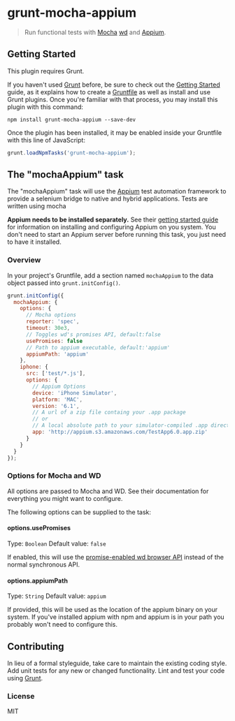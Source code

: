 grunt-mocha-appium
==================

> Run functional tests with [Mocha](https://github.com/visionmedia/mocha)
> [wd](https://github.com/admc/wd) and [Appium](http://appium.io/).

## Getting Started

This plugin requires Grunt.

If you haven't used [Grunt](http://gruntjs.com/) before, be sure to check out
the [Getting Started](http://gruntjs.com/getting-started) guide, as it explains
how to create a [Gruntfile](http://gruntjs.com/sample-gruntfile) as well as
install and use Grunt plugins. Once you're familiar with that process, you may
install this plugin with this command:

```shell
npm install grunt-mocha-appium --save-dev
```

Once the plugin has been installed, it may be enabled inside your Gruntfile with
this line of JavaScript:

```js
grunt.loadNpmTasks('grunt-mocha-appium');
```

## The "mochaAppium" task

The "mochaAppium" task will use the [Appium](http://appium.io/) test automation
framework to provide a selenium bridge to native and hybrid applications. Tests
are written using mocha

**Appium needs to be installed separately.** See their [getting started
guide](http://appium.io/getting-started.html) for information on installing and
configuring Appium on you system. You don't need to start an Appium server before
running this task, you just need to have it installed.

### Overview

In your project's Gruntfile, add a section named `mochaAppium` to
the data object passed into `grunt.initConfig()`.

```js
grunt.initConfig({
  mochaAppium: {
    options: {
      // Mocha options
      reporter: 'spec',
      timeout: 30e3,
      // Toggles wd's promises API, default:false
      usePromises: false
      // Path to appium executable, default:'appium'
      appiumPath: 'appium'
    },
    iphone: {
      src: ['test/*.js'],
      options: {
        // Appium Options
        device: 'iPhone Simulator',
        platform: 'MAC',
        version: '6.1',
        // A url of a zip file containg your .app package
        // or 
        // A local absolute path to your simulator-compiled .app directory
        app: 'http://appium.s3.amazonaws.com/TestApp6.0.app.zip'
      }
    }
  }
});
```

### Options for Mocha and WD

All options are passed to Mocha and WD. See their documentation for everything
you might want to configure.

The following options can be supplied to the task:

#### options.usePromises

Type: `Boolean` Default value: `false`

If enabled, this will use the [promise-enabled wd browser
API](https://github.com/admc/wd#promises-api) instead of the normal synchronous
API.

#### options.appiumPath

Type: `String` Default value: `appium`

If provided, this will be used as the location of the appium binary on your
system. If you've installed appium with npm and appium is in your path you
probably won't need to configure this.

## Contributing

In lieu of a formal styleguide, take care to maintain the existing coding style.
Add unit tests for any new or changed functionality. Lint and test your code
using [Grunt](http://gruntjs.com/).

### License

MIT
